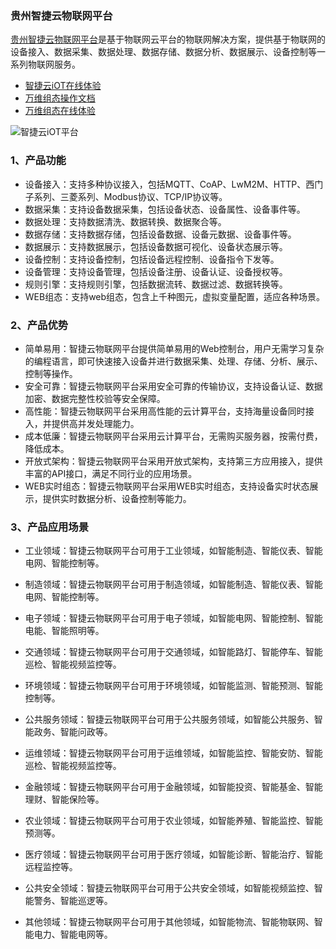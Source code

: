### 贵州智捷云物联网平台

[贵州智捷云物联网平台](http://www.gzzjy.cn)是基于物联网云平台的物联网解决方案，提供基于物联网的设备接入、数据采集、数据处理、数据存储、数据分析、数据展示、设备控制等一系列物联网服务。

- [智捷云iOT在线体验](http://iot.gzzjy.cn)
- [万维组态操作文档](http://oldzt.doc.gzzjy.cn)
- [万维组态在线体验](http://oldzt.admin.gzzjy.cn)

![智捷云iOT平台](http://www.gzzjy.cn/img/zjy_action_small.png)

### 1、产品功能

- 设备接入：支持多种协议接入，包括MQTT、CoAP、LwM2M、HTTP、西门子系列、三菱系列、Modbus协议、TCP/IP协议等。
- 数据采集：支持设备数据采集，包括设备状态、设备属性、设备事件等。
- 数据处理：支持数据清洗、数据转换、数据聚合等。
- 数据存储：支持数据存储，包括设备数据、设备元数据、设备事件等。
- 数据展示：支持数据展示，包括设备数据可视化、设备状态展示等。
- 设备控制：支持设备控制，包括设备远程控制、设备指令下发等。
- 设备管理：支持设备管理，包括设备注册、设备认证、设备授权等。
- 规则引擎：支持规则引擎，包括数据流转、数据过滤、数据转换等。
- WEB组态：支持web组态，包含上千种图元，虚拟变量配置，适应各种场景。

### 2、产品优势  

- 简单易用：智捷云物联网平台提供简单易用的Web控制台，用户无需学习复杂的编程语言，即可快速接入设备并进行数据采集、处理、存储、分析、展示、控制等操作。
- 安全可靠：智捷云物联网平台采用安全可靠的传输协议，支持设备认证、数据加密、数据完整性校验等安全保障。
- 高性能：智捷云物联网平台采用高性能的云计算平台，支持海量设备同时接入，并提供高并发处理能力。
- 成本低廉：智捷云物联网平台采用云计算平台，无需购买服务器，按需付费，降低成本。
- 开放式架构：智捷云物联网平台采用开放式架构，支持第三方应用接入，提供丰富的API接口，满足不同行业的应用场景。
- WEB实时组态：智捷云物联网平台采用WEB实时组态，支持设备实时状态展示，提供实时数据分析、设备控制等能力。

### 3、产品应用场景

- 工业领域：智捷云物联网平台可用于工业领域，如智能制造、智能仪表、智能电网、智能控制等。
- 制造领域：智捷云物联网平台可用于制造领域，如智能制造、智能仪表、智能电网、智能控制等。
- 电子领域：智捷云物联网平台可用于电子领域，如智能电网、智能控制、智能电能、智能照明等。
- 交通领域：智捷云物联网平台可用于交通领域，如智能路灯、智能停车、智能巡检、智能视频监控等。
- 环境领域：智捷云物联网平台可用于环境领域，如智能监测、智能预测、智能控制等。
- 公共服务领域：智捷云物联网平台可用于公共服务领域，如智能公共服务、智能政务、智能问政等。

- 运维领域：智捷云物联网平台可用于运维领域，如智能监控、智能安防、智能巡检、智能视频监控等。
- 金融领域：智捷云物联网平台可用于金融领域，如智能投资、智能基金、智能理财、智能保险等。
- 农业领域：智捷云物联网平台可用于农业领域，如智能养殖、智能监控、智能预测等。
- 医疗领域：智捷云物联网平台可用于医疗领域，如智能诊断、智能治疗、智能远程监控等。
- 公共安全领域：智捷云物联网平台可用于公共安全领域，如智能视频监控、智能警务、智能巡逻等。
- 其他领域：智捷云物联网平台可用于其他领域，如智能物流、智能物联网、智能电力、智能电网等。


